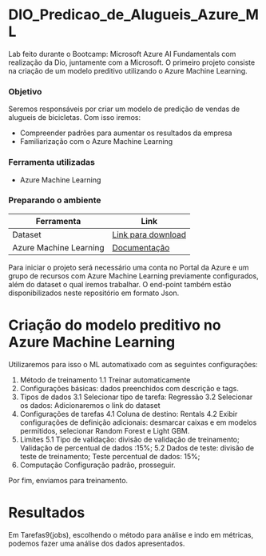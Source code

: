 # DIO_Predicao_de_Alugueis_Azure_ML
Lab feito durante o Bootcamp: Microsoft Azure AI Fundamentals com realização da Dio, juntamente com a Microsoft. O primeiro projeto consiste na criação de um modelo preditivo utilizando o Azure Machine Learning.

### Objetivo
Seremos responsáveis por criar um modelo de predição de vendas de alugueis de bicicletas. Com isso iremos:
- Compreender padrões para aumentar os resultados da empresa
- Familiarização com o Azure Machine Learning

###  Ferramenta utilizadas
- Azure Machine Learning

### Preparando o ambiente

| Ferramenta | Link |
| --- | --- |
| Dataset |[Link para download](https://aka.ms/bike-rentals) |
| Azure Machine Learning | [Documentação](https://learn.microsoft.com/pt-br/azure/cloud-adoption-framework/ready/azure-best-practices/ai-machine-learning-mlops) |

Para iniciar o projeto será necessário uma conta no Portal da Azure e um grupo de recursos com Azure Machine Learning previamente configurados, além do dataset o qual iremos trabalhar.  O end-point também estão disponibilizados neste repositório em formato Json.

# Criação do modelo preditivo no Azure Machine Learning
Utilizaremos para isso o ML automatixado com as seguintes configurações:
1. Método de treinamento
1.1 Treinar automaticamente
2. Configurações básicas: dados preenchidos com descrição e tags.
3. Tipos de dados
3.1 Selecionar tipo de tarefa: Regressão
3.2 Selecionar os dados: Adicionaremos o link do dataset
4. Configurações de tarefas
4.1 Coluna de destino: Rentals
4.2 Exibir configurações de definição adicionais: desmarcar caixas e em modelos permitidos, selecionar Random Forest e Light GBM.
5. Limites
5.1 Tipo de validação: divisão de validação de treinamento; Validação de percentual de dados :15%;
5.2 Dados de teste: divisão de teste de treinamento; Teste percentual de dados: 15%;
6. Computação
Configuração padrão, prosseguir.

Por fim, enviamos para treinamento.

# Resultados
Em Tarefas9(jobs), escolhendo o método para análise e indo em métricas, podemos fazer uma análise dos dados apresentados.


 



